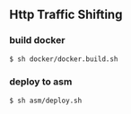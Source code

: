 ## Http Traffic Shifting

### build docker
```sh
$ sh docker/docker.build.sh
```

### deploy to asm
```sh
$ sh asm/deploy.sh
```